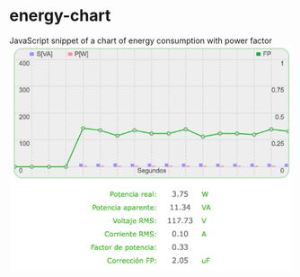 # energy-chart
JavaScript snippet of a chart of energy consumption with power factor
![Example](./img/energy-chart.png)
